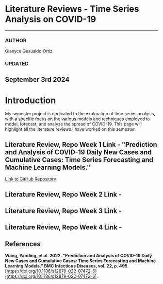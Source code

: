 # Literature Reviews - Time Series Analysis on COVID-19

---

### AUTHOR

Gianyce Gesualdo Ortiz

### UPDATED

September 3rd 2024
---

# Introduction

My semester project is dedicated to the exploration of time series analysis, with a specific focus on the various models and techniques employed to model, forecast, and analyze the spread of COVID-19. This page will highlight all the literature reviews I have worked on this semester.

## Literature Review, Repo Week 1 Link - "Prediction and Analysis of COVID-19 Daily New Cases and Cumulative Cases: Time Series Forecasting and Machine Learning Models."
[Link to GitHub Repository](Capstone_Paper_Review_Literature_Review__Week1.pdf)


## Literature Review, Repo Week 2 Link - 

## Literature Review, Repo Week 3 Link - 

## Literature Review, Repo Week 4 Link - 

## References
**Wang, Yanding, et al. 2022. "Prediction and Analysis of COVID-19 Daily New Cases and Cumulative Cases: Time Series Forecasting and Machine Learning Models." BMC Infectious Diseases, vol. 22, p. 495.** [https://doi.org/10.1186/s12879-022-07472-6](https://doi.org/10.1186/s12879-022-07472-6).

